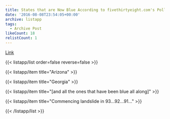 ```yaml
---
title: States that are Now Blue According to fivethirtyeight.com's Polls-only Forecast
date: '2016-08-08T23:54:05+00:00'
archive: listapp
tags: 
  - Archive Post
likeCount: 18
relistCount: 1
---
```


[Link](http://projects.fivethirtyeight.com/2016-election-forecast/?ex_cid=rrpromo)

<!--more-->

{{< listapp/list order=false reverse=false >}}

   {{< listapp/item title="Arizona" >}}

   {{< listapp/item title="Georgia" >}}

   {{< listapp/item title="[and all the ones that have been blue all along]" >}}

   {{< listapp/item title="Commencing landslide in 93...92...91..." >}}

{{< /listapp/list >}}
